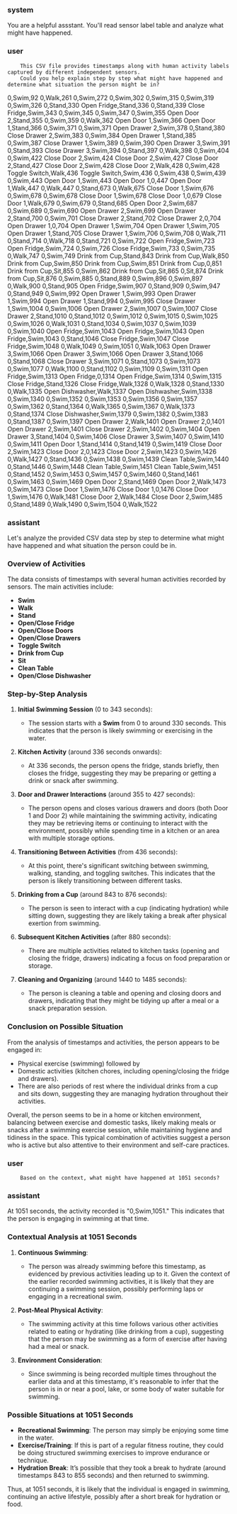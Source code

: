 ### system
You are a helpful assstant. You'll read sensor label table and analyze what might have happened.
### user

        This CSV file provides timestamps along with human activity labels captured by different independent sensors.
        Could you help explain step by step what might have happened and determine what situation the person might be in?
    
0,Swim,92
0,Walk,261
0,Swim,272
0,Swim,302
0,Swim,315
0,Swim,319
0,Swim,326
0,Stand,330
Open Fridge,Stand,336
0,Stand,339
Close Fridge,Swim,343
0,Swim,345
0,Swim,347
0,Swim,355
Open Door 2,Stand,355
0,Swim,359
0,Walk,362
Open Door 1,Swim,366
Open Door 1,Stand,366
0,Swim,371
0,Swim,371
Open Drawer 2,Swim,378
0,Stand,380
Close Drawer 2,Swim,383
0,Swim,384
Open Drawer 1,Stand,385
0,Swim,387
Close Drawer 1,Swim,389
0,Swim,390
Open Drawer 3,Swim,391
0,Stand,393
Close Drawer 3,Swim,394
0,Stand,397
0,Walk,398
0,Swim,404
0,Swim,422
Close Door 2,Swim,424
Close Door 2,Swim,427
Close Door 2,Stand,427
Close Door 2,Swim,428
Close Door 2,Walk,428
0,Swim,428
Toggle Switch,Walk,436
Toggle Switch,Swim,436
0,Swim,438
0,Swim,439
0,Swim,443
Open Door 1,Swim,443
Open Door 1,0,447
Open Door 1,Walk,447
0,Walk,447
0,Stand,673
0,Walk,675
Close Door 1,Swim,676
0,Swim,678
0,Swim,678
Close Door 1,Swim,678
Close Door 1,0,679
Close Door 1,Walk,679
0,Swim,679
0,Stand,685
Open Door 2,Swim,687
0,Swim,689
0,Swim,690
Open Drawer 2,Swim,699
Open Drawer 2,Stand,700
0,Swim,701
Close Drawer 2,Stand,702
Close Drawer 2,0,704
Open Drawer 1,0,704
Open Drawer 1,Swim,704
Open Drawer 1,Swim,705
Open Drawer 1,Stand,705
Close Drawer 1,Swim,706
0,Swim,708
0,Walk,711
0,Stand,714
0,Walk,718
0,Stand,721
0,Swim,722
Open Fridge,Swim,723
Open Fridge,Swim,724
0,Swim,726
Close Fridge,Swim,733
0,Swim,735
0,Walk,747
0,Swim,749
Drink from Cup,Stand,843
Drink from Cup,Walk,850
Drink from Cup,Swim,850
Drink from Cup,Swim,851
Drink from Cup,0,851
Drink from Cup,Sit,855
0,Swim,862
Drink from Cup,Sit,865
0,Sit,874
Drink from Cup,Sit,876
0,Swim,885
0,Stand,889
0,Swim,896
0,Swim,897
0,Walk,900
0,Stand,905
Open Fridge,Swim,907
0,Stand,909
0,Swim,947
0,Stand,949
0,Swim,992
Open Drawer 1,Swim,993
Open Drawer 1,Swim,994
Open Drawer 1,Stand,994
0,Swim,995
Close Drawer 1,Swim,1004
0,Swim,1006
Open Drawer 2,Swim,1007
0,Swim,1007
Close Drawer 2,Stand,1010
0,Stand,1012
0,Swim,1012
0,Swim,1015
0,Swim,1025
0,Swim,1026
0,Walk,1031
0,Stand,1034
0,Swim,1037
0,Swim,1039
0,Swim,1040
Open Fridge,Swim,1043
Open Fridge,Swim,1043
Open Fridge,Swim,1043
0,Stand,1046
Close Fridge,Swim,1047
Close Fridge,Swim,1048
0,Walk,1049
0,Swim,1051
0,Walk,1063
Open Drawer 3,Swim,1066
Open Drawer 3,Swim,1066
Open Drawer 3,Stand,1066
0,Stand,1068
Close Drawer 3,Swim,1071
0,Stand,1073
0,Swim,1073
0,Swim,1077
0,Walk,1100
0,Stand,1102
0,Swim,1109
0,Swim,1311
Open Fridge,Swim,1313
Open Fridge,0,1314
Open Fridge,Swim,1314
0,Swim,1315
Close Fridge,Stand,1326
Close Fridge,Walk,1328
0,Walk,1328
0,Stand,1330
0,Walk,1335
Open Dishwasher,Walk,1337
Open Dishwasher,Swim,1338
0,Swim,1340
0,Swim,1352
0,Swim,1353
0,Swim,1356
0,Swim,1357
0,Swim,1362
0,Stand,1364
0,Walk,1365
0,Swim,1367
0,Walk,1373
0,Stand,1374
Close Dishwasher,Swim,1379
0,Swim,1382
0,Swim,1383
0,Stand,1387
0,Swim,1397
Open Drawer 2,Walk,1401
Open Drawer 2,0,1401
Open Drawer 2,Swim,1401
Close Drawer 2,Swim,1402
0,Swim,1404
Open Drawer 3,Stand,1404
0,Swim,1406
Close Drawer 3,Swim,1407
0,Swim,1410
0,Swim,1411
Open Door 1,Stand,1414
0,Stand,1419
0,Swim,1419
Close Door 2,Swim,1423
Close Door 2,0,1423
Close Door 2,Swim,1423
0,Swim,1426
0,Walk,1427
0,Stand,1436
0,Swim,1438
0,Swim,1439
Clean Table,Swim,1440
0,Stand,1446
0,Swim,1448
Clean Table,Swim,1451
Clean Table,Swim,1451
0,Stand,1452
0,Swim,1453
0,Swim,1457
0,Swim,1460
0,Stand,1461
0,Swim,1463
0,Swim,1469
Open Door 2,Stand,1469
Open Door 2,Walk,1473
0,Swim,1473
Close Door 1,Swim,1476
Close Door 1,0,1476
Close Door 1,Swim,1476
0,Walk,1481
Close Door 2,Walk,1484
Close Door 2,Swim,1485
0,Stand,1489
0,Walk,1490
0,Swim,1504
0,Walk,1522

### assistant
Let's analyze the provided CSV data step by step to determine what might have happened and what situation the person could be in. 

### Overview of Activities

The data consists of timestamps with several human activities recorded by sensors. The main activities include:
- **Swim**
- **Walk**
- **Stand**
- **Open/Close Fridge**
- **Open/Close Doors**
- **Open/Close Drawers**
- **Toggle Switch**
- **Drink from Cup**
- **Sit**
- **Clean Table**
- **Open/Close Dishwasher**

### Step-by-Step Analysis

1. **Initial Swimming Session** (0 to 343 seconds):
   - The session starts with a **Swim** from 0 to around 330 seconds. This indicates that the person is likely swimming or exercising in the water.

2. **Kitchen Activity** (around 336 seconds onwards):
   - At 336 seconds, the person opens the fridge, stands briefly, then closes the fridge, suggesting they may be preparing or getting a drink or snack after swimming.
   
3. **Door and Drawer Interactions** (around 355 to 427 seconds):
   - The person opens and closes various drawers and doors (both Door 1 and Door 2) while maintaining the swimming activity, indicating they may be retrieving items or continuing to interact with the environment, possibly while spending time in a kitchen or an area with multiple storage options.

4. **Transitioning Between Activities** (from 436 seconds):
   - At this point, there's significant switching between swimming, walking, standing, and toggling switches. This indicates that the person is likely transitioning between different tasks.

5. **Drinking from a Cup** (around 843 to 876 seconds):
   - The person is seen to interact with a cup (indicating hydration) while sitting down, suggesting they are likely taking a break after physical exertion from swimming.

6. **Subsequent Kitchen Activities** (after 880 seconds):
   - There are multiple activities related to kitchen tasks (opening and closing the fridge, drawers) indicating a focus on food preparation or storage.

7. **Cleaning and Organizing** (around 1440 to 1485 seconds):
   - The person is cleaning a table and opening and closing doors and drawers, indicating that they might be tidying up after a meal or a snack preparation session.

### Conclusion on Possible Situation

From the analysis of timestamps and activities, the person appears to be engaged in:
- Physical exercise (swimming) followed by
- Domestic activities (kitchen chores, including opening/closing the fridge and drawers).
- There are also periods of rest where the individual drinks from a cup and sits down, suggesting they are managing hydration throughout their activities.
  
Overall, the person seems to be in a home or kitchen environment, balancing between exercise and domestic tasks, likely making meals or snacks after a swimming exercise session, while maintaining hygiene and tidiness in the space. This typical combination of activities suggest a person who is active but also attentive to their environment and self-care practices.
### user

        Based on the context, what might have happened at 1051 seconds?
    
### assistant
At 1051 seconds, the activity recorded is "0,Swim,1051." This indicates that the person is engaging in swimming at that time. 

### Contextual Analysis at 1051 Seconds

1. **Continuous Swimming**: 
   - The person was already swimming before this timestamp, as evidenced by previous activities leading up to it. Given the context of the earlier recorded swimming activities, it is likely that they are continuing a swimming session, possibly performing laps or engaging in a recreational swim.

2. **Post-Meal Physical Activity**:
   - The swimming activity at this time follows various other activities related to eating or hydrating (like drinking from a cup), suggesting that the person may be swimming as a form of exercise after having had a meal or snack.

3. **Environment Consideration**:
   - Since swimming is being recorded multiple times throughout the earlier data and at this timestamp, it's reasonable to infer that the person is in or near a pool, lake, or some body of water suitable for swimming.

### Possible Situations at 1051 Seconds

- **Recreational Swimming**: The person may simply be enjoying some time in the water.
- **Exercise/Training**: If this is part of a regular fitness routine, they could be doing structured swimming exercises to improve endurance or technique.
- **Hydration Break**: It’s possible that they took a break to hydrate (around timestamps 843 to 855 seconds) and then returned to swimming.

Thus, at 1051 seconds, it is likely that the individual is engaged in swimming, continuing an active lifestyle, possibly after a short break for hydration or food.
